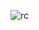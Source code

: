 ![rc](https://user-images.githubusercontent.com/49342995/92120263-c5029180-ed83-11ea-9f22-8be89a837511.png)
